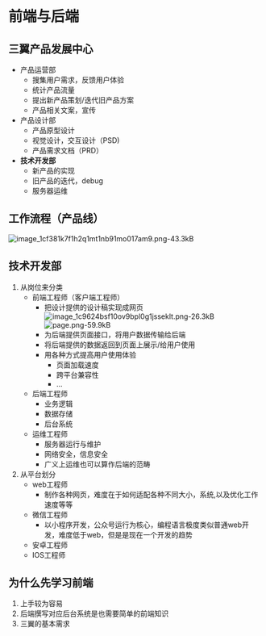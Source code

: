 ﻿# 前端与后端

## 三翼产品发展中心
- 产品运营部
    - 搜集用户需求，反馈用户体验
    - 统计产品流量
    - 提出新产品策划/迭代旧产品方案
    - 产品相关文案，宣传
- 产品设计部
    - 产品原型设计
    - 视觉设计，交互设计（PSD)
    - 产品需求文档（PRD）
- **技术开发部**
    - 新产品的实现
    - 旧产品的迭代，debug
    - 服务器运维

## 工作流程（产品线）
![image_1cf381k7f1h2q1mt1nb91mo017am9.png-43.3kB][2]

## 技术开发部
1. 从岗位来分类
    - 前端工程师（客户端工程师）
        - 把设计提供的设计稿实现成网页
            ![image_1c9624bsf10ov9bpl0g1jsseklt.png-26.3kB][3]
            ![page.png-59.9kB][4]
        - 为后端提供页面接口，将用户数据传输给后端
        - 将后端提供的数据返回到页面上展示/给用户使用
        - 用各种方式提高用户使用体验
            - 页面加载速度
            - 跨平台兼容性
            - ...
    - 后端工程师
        - 业务逻辑
        - 数据存储
        - 后台系统
    - 运维工程师
        - 服务器运行与维护
        - 网络安全，信息安全
        - 广义上运维也可以算作后端的范畴
2. 从平台划分
    - web工程师
        - 制作各种网页，难度在于如何适配各种不同大小，系统,以及优化工作速度等等
    - 微信工程师
        - 以小程序开发，公众号运行为核心，编程语言极度类似普通web开发，难度低于web，但是是现在一个开发的趋势
    - 安卓工程师
    - IOS工程师
## 为什么先学习前端

1. 上手较为容易
2. 后端撰写对应后台系统是也需要简单的前端知识
3. 三翼的基本需求 

 [2]: http://static.zybuluo.com/reader-cyc/jdgfwntr2u5k3mt4t8o88p7w/image_1cf381k7f1h2q1mt1nb91mo017am9.png
  [3]: http://static.zybuluo.com/reader-cyc/89zmtu2h064vpyw837f8f2ps/image_1c9624bsf10ov9bpl0g1jsseklt.png
  [4]: http://static.zybuluo.com/reader-cyc/i6du7g45uim5zl5k1bhfpnp1/page.png
